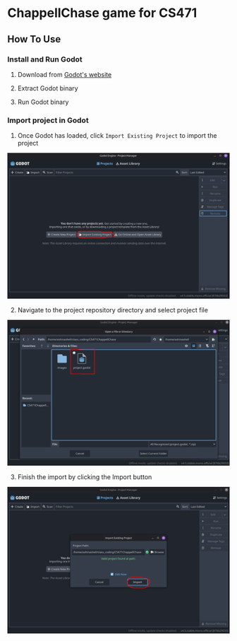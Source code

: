 # ChappellChase game for CS471

## How To Use

### Install and Run Godot

1. Download from [Godot's website](godotengine.org/download/)

2. Extract Godot binary

3. Run Godot binary

### Import project in Godot
1. Once Godot has loaded, click `Import Existing Project` to import the project

![step one](images/step-one.png)

2. Navigate to the project repository directory and select project file

![step three](images/step-two.png)

3. Finish the import by clicking the Import button

![alt text](images/step-three.png)